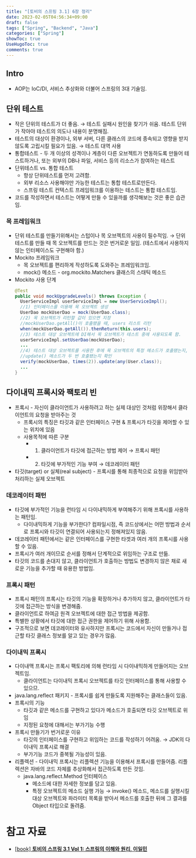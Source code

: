 ```yaml
---
title: "[토비의 스프링 3.1] 6장 정리"
date: 2023-02-05T04:56:34+09:00
draft: false
tags: ["Spring", "Backend", "Java"]
categories: ["Spring"]
showToc: true
UseHugoToc: true
comments: true
---
```


## Intro

- AOP는 IoC/DI, 서비스 추상화와 더불어 스프링의 3대 기술임.

## 단위 테스트

- 작은 단위의 테스트가 더 좋음.
  → 테스트 실패시 원인을 찾기가 쉬움. 테스트 단위가 작아야 테스트의 의도나 내용이 분명해짐.
- 테스트의 대상이 환경이나, 외부 서버, 다른 클래스의 코드에 종속되고 영향을 받지 않도록 고립시킬 필요가 있음. → 테스트 대역 사용
- 통합테스트 - 두 개 이상의 성격이나 계층이 다른 오브젝트가 연동하도록 만들어 테스트하거나, 또는 외부의 DB나 파일, 서비스 등의 리소스가 참여하는 테스트
- 단위테스트 vs. 통합 테스트
  - 항상 단위테스트를 먼저 고려함.
  - 외부 리소스 사용해야만 가능한 테스트는 통합 테스트로만든다.
  - 스프링 테스트 컨텍스트 프레임워크를 이용하는 테스트는 통합 테스트임.
- 코드를 작성하면서 테스트는 어떻게 만들 수 있을까를 생각해보는 것은 좋은 습관임.

### 목 프레임워크

- 단위 테스트를 만들기위해서는 스텁이나 목 오브젝트의 사용이 필수적임. → 단위 테스트를 만들 때 목 오브젝트를 만드는 것은 번거로운 일임. (테스트에서 사용하지 않는 인터페이스도 구현해야 함.)
- Mockito 프레임워크
  - 목 오브젝트를 편리하게 작성하도록 도와주는 프레임워크임.
  - mock() 메소드 - org.mockito.Matchers 클래스의 스태틱 메소드
- Mockito 사용 단계
  ```java
  @Test
  public void mockUpgradeLevels() throws Exception {
  	UserServiceImpl userServiceImpl = new UserServiceImpl();
  	//1) 인터페이스를 이용해 목 오브젝트 생성
  	UserDao mockUserDao = mock(UserDao.class);
  	//2) 목 오브젝트가 리턴할 값이 있으면 지정
  	//mockUserDao.getAll()이 호출됐을 때, users 리스트 리턴
  	when(mockUserDao.getAll()).thenReturn(this.users);
  	//3) 테스트 대상 오브젝트에 DI해서 목 오브젝트가 테스트 중에 사용되도록 함.
  	userServiceImpl.setUserDao(mockUserDao);
  	...
  	//4) 테스트 대상 오브젝트를 사용한 후에 목 오브젝트의 특정 메소드가 호출됐는지, 어떤 값을 가지고 몇 번 호출됐는지를 검증한다.
  	//update() 메소드가 두 번 호출됐는지 확인
  	verify(mockUserDao, times(2)).update(any(User.class));
  	...
  }
  ```

## 다이내믹 프록시와 팩토리 빈

- 프록시 - 자신이 클라이언트가 사용하려고 하는 실제 대상인 것처럼 위장해서 클라이언트의 요청을 받아주는 것
  - 프록시의 특징은 타깃과 같은 인터페이스 구현 & 프록시가 타깃을 제어할 수 있는 위치에 있음
  - 사용목적에 따른 구분
    - 1. 클라이언트가 타깃에 접근하는 방법 제어 → 프록시 패턴
    - 2. 타깃에 부가적인 기능 부여 → 데코레이터 패턴
- 타깃(target) or 실체(real subject) - 프록시를 통해 최종적으로 요청을 위임받아 처리하는 실제 오브젝트

### 데코레이터 패턴

- 타깃에 부가적인 기능을 런타임 시 다이내믹하게 부여해주기 위해 프록시를 사용하는 패턴임.
  - 다이내믹하게 기능을 부가한다? 컴파일시점, 즉 코드상에서는 어떤 방법과 순서로 프록시와 타깃이 연결되어 사용되는지 정해져있지 않음.
- 데코레이터 패턴에서는 같은 인터페이스를 구현한 타겟과 여러 개의 프록시를 사용할 수 있음.
- 프록시가 여러 개이므로 순서를 정해서 단계적으로 위임하는 구조로 만듦.
- 타깃의 코드를 손대지 않고, 클라이언트가 호출하는 방법도 변경하지 않은 채로 새로운 기능을 추가할 때 유용한 방법임.

### 프록시 패턴

- 프록시 패턴의 프록시는 타깃의 기능을 확장하거나 추가하지 않고, 클라이언트가 타깃에 접근하는 방식을 변경해줌.
- 클라이언트로 하여금 원격 오브젝트에 대한 접근 방법을 제공함.
- 특별한 상황에서 타깃에 대한 접근 권한을 제어하기 위해 사용함.
- 구조적으로 보면 데코레이터와 유사하지만 프록시는 코드에서 자신이 만들거나 접근할 타깃 클래스 정보를 알고 있는 경우가 많음.

### 다이내믹 프록시

- 다이내맥 프록시는 프록시 팩토리에 의해 런타임 시 다이내믹하게 만들어지는 오브젝트임.
  - 클라이언트는 다이내믹 프록시 오브젝트를 타깃 인터페이스를 통해 사용할 수 있으므.
- java.lang.reflect 패키지 - 프록시를 쉽게 만들도록 지원해주는 클래스들이 있음.
- 프록시의 기능
  - 타깃과 같은 메소드를 구현하고 있다가 메소드가 호출되면 타깃 오브젝트로 위임
  - 지정된 요청에 대해서는 부가기능 수행
- 프록시 만들기가 번거로운 이유
  - 타깃의 인터페이스를 구현하고 위임하는 코드를 작성하기 어려움.
    → JDK의 다이내믹 프록시로 해결
  - 부가기능 코드가 중복될 가능성이 있음.
- 리플렉션 - 다이내믹 프록시는 리플렉션 기능을 이용해서 프록시를 만들어줌. 리플렉션은 자바의 코드 자체를 추상화해서 접근하도록 만든 것임.
  - java.lang.reflect.Method 인터페이스
    - 메소드에 대한 자세한 정보를 담고 있음.
    - 특정 오브젝트의 메소드 실행 가능 → invoke() 메소드, 메소드를 실행시킬 대상 오브젝트와 파라미터 목록을 받아서 메소드를 호출한 뒤에 그 결과를 Object 타입으로 돌려줌.

# 참고 자료

- [[book] **토비의 스프링 3.1 Vol 1: 스프링의 이해와 원리, 이일민**](https://product.kyobobook.co.kr/detail/S000000935358)
